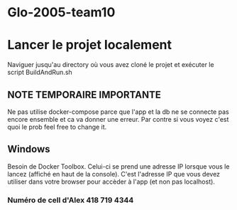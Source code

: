 # Glo-2005-team10

# Lancer le projet localement

Naviguer jusqu'au directory où vous avez cloné le projet et exécuter le script BuildAndRun.sh

## NOTE TEMPORAIRE IMPORTANTE

Ne pas utilise docker-compose parce que l'app et la db ne se connecte pas encore ensemble et ca va donner une erreur.
Par contre si vous voyez c'est quoi le prob feel free to change it.

## Windows

Besoin de Docker Toolbox. Celui-ci se prend une adresse IP lorsque vous le lancez (affiché en haut de la console).
C'est l'adresse IP que vous devez utiliser dans votre browser pour accèder à l'app (et non pas localhost).

### Numéro de cell d'Alex 418 719 4344

